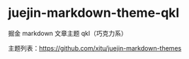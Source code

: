 # juejin-markdown-theme-qkl

掘金 markdown 文章主题 qkl（巧克力系）

主题列表：https://github.com/xitu/juejin-markdown-themes
